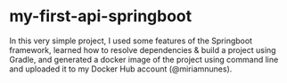 # my-first-api-springboot
In this very simple project, I used some features of the Springboot framework, learned how to resolve dependencies & build a project using Gradle, and generated a docker image of the project using command line and uploaded it to my Docker Hub account (@miriamnunes).
